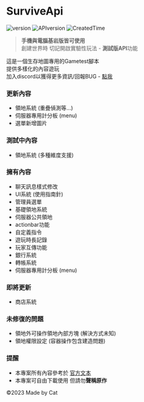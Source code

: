 # SurviveApi
![version](https://img.shields.io/badge/Version-Dev--1.7-blue)
![APIversion](https://img.shields.io/badge/API--Supported--Version-Bedrock--1.19.63+-brightgreen)
![CreatedTime](https://img.shields.io/badge/Created--Time-2023--2%2F25-orange)

> **手機與電腦基岩版皆可使用**\
> 創建世界時 切記開啟實驗性玩法 - **測試版API**功能

這是一個生存地圖專用的Gametest腳本\
提供多樣化的內容遊玩\
加入discord以獲得更多資訊/回報BUG - [點我](https://discord.gg/cyx5GCgu2B)

### 更新內容
- 領地系統 (重疊偵測等...)
- 伺服器專用計分板 (menu)
- 選單新增圖片

### 測試中內容
- 領地系統 (多種維度支援)

### 擁有內容
- 聊天訊息樣式修改
- UI系統 (使用指南針)
- 管理員選單
- 基礎領地系統
- 伺服器公共領地
- actionbar功能
- 自定義指令
- 遊玩時長記錄
- 玩家互傳功能
- 銀行系統
- 轉帳系統
- 伺服器專用計分板 (menu)
### 即將更新
- 商店系統
### 未修復的問題
- 領地外可操作領地內部方塊 (解決方式未知)
- 領地權限設定 (容器操作包含建造問題)
### 提醒
- 本專案所有內容參考於 [官方文本](https://learn.microsoft.com/en-us/minecraft/creator/scriptapi/)
- 本專案可自由下載使用 但請勿**聲稱原作**

©2023 Made by Cat